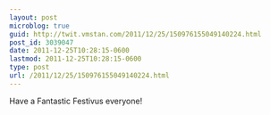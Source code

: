 ```yaml
---
layout: post
microblog: true
guid: http://twit.vmstan.com/2011/12/25/150976155049140224.html
post_id: 3039047
date: 2011-12-25T10:28:15-0600
lastmod: 2011-12-25T10:28:15-0600
type: post
url: /2011/12/25/150976155049140224.html
---
```

Have a Fantastic Festivus everyone!
